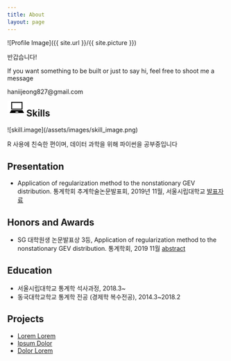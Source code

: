 ```yaml
---
title: About
layout: page
---
```

![Profile Image]({{ site.url }}/{{ site.picture }})

<p>반갑습니다! </p>
<p>If you want something to be built or just to say hi, feel free to shoot me a message</p>
<p>haniijeong827@gmail.com</p>

<img src="assets/images/file_2jeong.png" alt="" align="left">
<h2>Skills</h2>
![skill.image](/assets/images/skill_image.png)
<p> R 사용에 친숙한 편이며, 데이터 과학을 위해 파이썬을 공부중입니다 </p>

<h2>Presentation</h2>
<ul class="skill-list">
	<li> Application of regularization method to the nonstationary GEV distribution. 통계학회 추계학술논문발표회, 2019년 11월, 서울시립대학교
	<a href = '/assets/labworks/regularization_GEV.pdf'> 발표자료 </a>  </li>
</ul>

<h2>Honors and Awards</h2>
<ul class="skill-list">
	<li> SG 대학원생 논문발표상 3등, Application of regularization method to the nonstationary GEV distribution. 통계학회, 2019 11월 <a href = '/assets/labworks/abstract_regularization_GEV.pdf'> abstract </a></li>
</ul>

<h2>Education</h2>
<ul class="skill-list">
	<li> 서울시립대학교 통계학 석사과정, 2018.3~ </li>
	<li> 동국대학교학교 통계학 전공 (경제학 복수전공),  2014.3~2018.2 </li>
</ul>

<h2>Projects</h2>
<ul>
	<li><a href="https://github.com/">Lorem Lorem</a></li>
	<li><a href="https://github.com/">Ipsum Dolor</a></li>
	<li><a href="https://github.com/">Dolor Lorem</a></li>
</ul>
